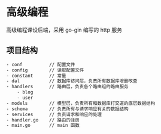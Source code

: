 # 高级编程

高级编程课设后端，采用 go-gin 编写的 http 服务

## 项目结构

```txt
- conf          // 配置文件
- config        // 读取配置文件
- constant      // 常量
- dal           // 数据库访问层，负责所有数据库增删改查
- handlers      // 路由层，负责各个路由组的路由服务
    - blog
    - user
- models        // 模型层，负责所有和数据库打交道的底层数据结构
- schema        // 负责所有与请求响应有关的数据结构
- services      // 负责请求和响应的处理
- handler.go    // 路由的注册
- main.go       // main 函数
```

